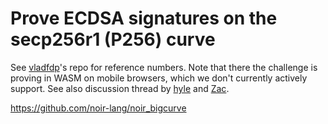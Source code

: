 # Prove ECDSA signatures on the secp256r1 (P256) curve

See [vladfdp]'s repo for reference numbers. Note that there the challenge is proving in WASM on mobile browsers, which we don't currently actively support. See also discussion thread by [hyle] and [Zac].

[vladfdp]: https://github.com/vladfdp/p256-proving-benchmark
[hyle]: https://x.com/hyle_org/status/1907770117100024122
[Zac]: https://x.com/Zac_Aztec/status/1908963926361985411

https://github.com/noir-lang/noir_bigcurve

